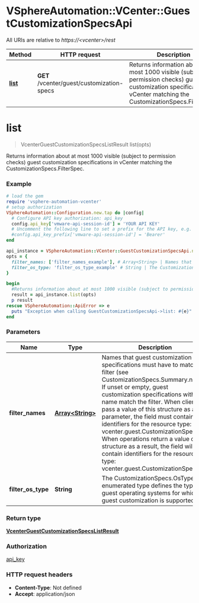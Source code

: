 # VSphereAutomation::VCenter::GuestCustomizationSpecsApi

All URIs are relative to *https://&lt;vcenter&gt;/rest*

Method | HTTP request | Description
------------- | ------------- | -------------
[**list**](GuestCustomizationSpecsApi.md#list) | **GET** /vcenter/guest/customization-specs | Returns information about at most 1000 visible (subject to permission checks) guest customization specifications in vCenter matching the CustomizationSpecs.FilterSpec.


# **list**
> VcenterGuestCustomizationSpecsListResult list(opts)

Returns information about at most 1000 visible (subject to permission checks) guest customization specifications in vCenter matching the CustomizationSpecs.FilterSpec.

### Example
```ruby
# load the gem
require 'vsphere-automation-vcenter'
# setup authorization
VSphereAutomation::Configuration.new.tap do |config|
  # Configure API key authorization: api_key
  config.api_key['vmware-api-session-id'] = 'YOUR API KEY'
  # Uncomment the following line to set a prefix for the API key, e.g. 'Bearer' (defaults to nil)
  #config.api_key_prefix['vmware-api-session-id'] = 'Bearer'
end

api_instance = VSphereAutomation::VCenter::GuestCustomizationSpecsApi.new
opts = {
  filter_names: ['filter_names_example'], # Array<String> | Names that guest customization specifications must have to match the filter (see CustomizationSpecs.Summary.name). If unset or empty, guest customization specifications with any name match the filter. When clients pass a value of this structure as a parameter, the field must contain identifiers for the resource type: vcenter.guest.CustomizationSpec. When operations return a value of this structure as a result, the field will contain identifiers for the resource type: vcenter.guest.CustomizationSpec.
  filter_os_type: 'filter_os_type_example' # String | The CustomizationSpecs.OsType enumerated type defines the types of guest operating systems for which guest customization is supported.
}

begin
  #Returns information about at most 1000 visible (subject to permission checks) guest customization specifications in vCenter matching the CustomizationSpecs.FilterSpec.
  result = api_instance.list(opts)
  p result
rescue VSphereAutomation::ApiError => e
  puts "Exception when calling GuestCustomizationSpecsApi->list: #{e}"
end
```

### Parameters

Name | Type | Description  | Notes
------------- | ------------- | ------------- | -------------
 **filter_names** | [**Array&lt;String&gt;**](String.md)| Names that guest customization specifications must have to match the filter (see CustomizationSpecs.Summary.name). If unset or empty, guest customization specifications with any name match the filter. When clients pass a value of this structure as a parameter, the field must contain identifiers for the resource type: vcenter.guest.CustomizationSpec. When operations return a value of this structure as a result, the field will contain identifiers for the resource type: vcenter.guest.CustomizationSpec. | [optional] 
 **filter_os_type** | **String**| The CustomizationSpecs.OsType enumerated type defines the types of guest operating systems for which guest customization is supported. | [optional] 

### Return type

[**VcenterGuestCustomizationSpecsListResult**](VcenterGuestCustomizationSpecsListResult.md)

### Authorization

[api_key](../README.md#api_key)

### HTTP request headers

 - **Content-Type**: Not defined
 - **Accept**: application/json



